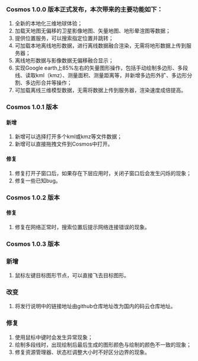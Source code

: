 ### Cosmos 1.0.0 版本正式发布，本次带来的主要功能如下：

1. 全新的本地化三维地球体验；
2. 加载天地图无偏移的卫星影像地图、矢量地图、地形晕渲图等数据；
3. 提供位置服务，可以搜索指定位置并跳转；
4. 可加载本地离线地形数据，进行离线数据融合渲染，无需将地形数据上传到服务器；
5. 离线地形数据与影像数据无偏移融合显示；
6. 实现Google earth上85%左右的矢量图形操作，包括手动绘制多边形、多段线、读取kml（kmz）、测量面积、测量距离等，并新增多边形外扩、多边形分割、多边形合并等操作；
7. 可加载离线三维模型数据，无需将数据上传到服务器，渲染速度成倍提高。


### Cosmos 1.0.1 版本

#### 新增
1. 新增可以选择打开多个kml或kmz等文件数据；
2. 新增可以直接拖拽文件到Cosmos中打开。
#### 修复
1. 修复打开子窗口后，如果存在下层应用时，关闭子窗口后会发生闪烁的现象；
2. 修复一些已知bug。


### Cosmos 1.0.2 版本

#### 修复
1. 修复在网络正常时，搜索位置后提示网络连接错误的现象。

### Cosmos 1.0.3 版本

### 新增

1. 鼠标左键目标图形节点，可以直接飞去目标图形。

### 改变

1. 将发行说明中的链接地址由github仓库地址改为国内的码云仓库地址。

### 修复

1. 使用鼠标中键时会发生异常现象；
2. 绘制多段线时，出现绘制后最后生成的图形颜色与绘制的颜色不一致的现象；
3. 修复资源管理器、状态栏调整大小时不好区分边界的现象。
